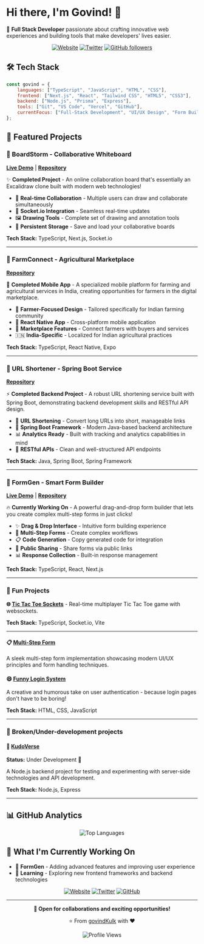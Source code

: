 # Hi there, I'm Govind! 👋

🚀 **Full Stack Developer** passionate about crafting innovative web experiences and building tools that make developers' lives easier.

<div align="center">
  
[![Website](https://img.shields.io/badge/Website-govindkulkarni.me-blue?style=for-the-badge)](https://govindkulkarni.me)
[![Twitter](https://img.shields.io/badge/Twitter-@GovindK02338279-1DA1F2?style=for-the-badge&logo=twitter&logoColor=white)](https://twitter.com/GovindK02338279)
[![GitHub followers](https://img.shields.io/github/followers/govindKulk?style=for-the-badge)](https://github.com/govindKulk)

</div>

## 🛠️ Tech Stack

```javascript
const govind = {
    languages: ["TypeScript", "JavaScript", "HTML", "CSS"],
    frontend: ["Next.js", "React", "Tailwind CSS", "HTML5", "CSS3"],
    backend: ["Node.js", "Prisma", "Express"],
    tools: ["Git", "VS Code", "Vercel", "GitHub"],
    currentFocus: ["Full-Stack Development", "UI/UX Design", "Form Builders"]
};
```

## 🚀 Featured Projects

### 🎨 BoardStorm - Collaborative Whiteboard
**[Live Demo](https://boardstorm.vercel.app)** | **[Repository](https://github.com/govindKulk/boardstorm)**

✨ **Completed Project** - An online collaboration board that's essentially an Excalidraw clone built with modern web technologies!

- 🎨 **Real-time Collaboration** - Multiple users can draw and collaborate simultaneously
- 🔄 **Socket.io Integration** - Seamless real-time updates
- 🖼️ **Drawing Tools** - Complete set of drawing and annotation tools
- 💾 **Persistent Storage** - Save and load your collaborative boards

**Tech Stack:** TypeScript, Next.js, Socket.io

---

### 🌾 FarmConnect - Agricultural Marketplace
**[Repository](https://github.com/govindKulk/farmconnect-expo-rn)**

📱 **Completed Mobile App** - A specialized mobile platform for farming and agricultural services in India, creating opportunities for farmers in the digital marketplace.

- 🚜 **Farmer-Focused Design** - Tailored specifically for Indian farming community
- 📱 **React Native App** - Cross-platform mobile application
- 🛒 **Marketplace Features** - Connect farmers with buyers and services
- 🇮🇳 **India-Specific** - Localized for Indian agricultural practices

**Tech Stack:** TypeScript, React Native, Expo

---

### 🔗 URL Shortener - Spring Boot Service
**[Repository](https://github.com/govindKulk/url-shortener-spring)**

⚡ **Completed Backend Project** - A robust URL shortening service built with Spring Boot, demonstrating backend development skills and RESTful API design.

- 🔗 **URL Shortening** - Convert long URLs into short, manageable links
- 🚀 **Spring Boot Framework** - Modern Java-based backend architecture
- 📊 **Analytics Ready** - Built with tracking and analytics capabilities in mind
- 🔧 **RESTful APIs** - Clean and well-structured API endpoints

**Tech Stack:** Java, Spring Boot, Spring Framework

---

### 🎯 FormGen - Smart Form Builder
**[Live Demo](https://formgen-gold.vercel.app/)** | **[Repository](https://github.com/govindKulk/formgen)**

🔥 **Currently Working On** - A powerful drag-and-drop form builder that lets you create complex multi-step forms in just clicks!

- ✨ **Drag & Drop Interface** - Intuitive form building experience
- 🔄 **Multi-Step Forms** - Create complex workflows
- 📋 **Code Generation** - Copy generated code for integration
- 🔗 **Public Sharing** - Share forms via public links
- 📊 **Response Collection** - Built-in response management

**Tech Stack:** TypeScript, React, Next.js

---

### 📝 Fun Projects

**🌐 [Tic Tac Toe Sockets](https://github.com/govindKulk/sockets-tic-tac-toe)** - Real-time multiplayer Tic Tac Toe game with websockets.

**Tech Stack:** TypeScript, Socket.io, Vite

---

#### 📋 [Multi-Step Form](https://github.com/govindKulk/react-multi-step-form)
A sleek multi-step form implementation showcasing modern UI/UX principles and form handling techniques.

#### 😄 [Funny Login System](https://github.com/govindKulk/funny-login-system)
A creative and humorous take on user authentication - because login pages don't have to be boring!

**Tech Stack:** HTML, CSS, JavaScript

---

### 🚧 Broken/Under-development projects

#### 🌟 [KudoVerse](https://github.com/govindKulk/kudoverse-backend)
**Status:** Under Development 🔨

A Node.js backend project for testing and experimenting with server-side technologies and API development.

**Tech Stack:** Node.js, Express

---

## 📊 GitHub Analytics

<div align="center">
  
![Top Languages](https://github-readme-stats.vercel.app/api/top-langs/?username=govindKulk&layout=compact&theme=radical&hide_border=true)

</div>

## 🎯 What I'm Currently Working On

- 🔨 **FormGen** - Adding advanced features and improving user experience
- 🌱 **Learning** - Exploring new frontend frameworks and backend technologies

<div align="center">

[![Website](https://img.shields.io/badge/-Website-000000?style=for-the-badge&logo=About.me&logoColor=white)](https://govindkulkarni.me)
[![Twitter](https://img.shields.io/badge/-Twitter-1DA1F2?style=for-the-badge&logo=Twitter&logoColor=white)](https://twitter.com/GovindK02338279)
[![GitHub](https://img.shields.io/badge/-GitHub-181717?style=for-the-badge&logo=GitHub&logoColor=white)](https://github.com/govindKulk)

</div>

---

<div align="center">
  
**💼 Open for collaborations and exciting opportunities!**

⭐️ From [govindKulk](https://github.com/govindKulk) with ❤️

![Profile Views](https://komarev.com/ghpvc/?username=govindKulk&color=brightgreen&style=for-the-badge)

</div>
